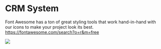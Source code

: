 # CRM System

Font Awesome has a ton of great styling tools that work hand-in-hand with our icons to make your project look its best.
https://fontawesome.com/search?o=r&m=free

![]([https://github.com/Your_Repository_Name/Your_GIF_Name.gif](https://github.com/UG-CS-HKBU/comp4117-spring2023-frontend-group-a/blob/master/src/assets/demo.gif))
